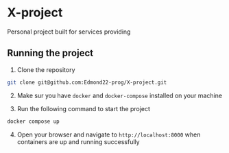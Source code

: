 # X-project
Personal project built for services providing

## Running the project
1. Clone the repository

```bash
git clone git@github.com:Edmond22-prog/X-project.git
```

2. Make sur you have `docker` and `docker-compose` installed on your machine

3. Run the following command to start the project

```bash
docker compose up
```

4. Open your browser and navigate to `http://localhost:8000` when containers are up and running successfully
